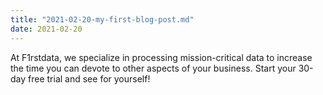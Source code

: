 ```yaml
---
title: "2021-02-20-my-first-blog-post.md"
date: 2021-02-20
---
```

At F1rstdata, we specialize in processing mission-critical data to increase
the time you can devote to other aspects of your business.  Start your 30-day
free trial and see for yourself!
